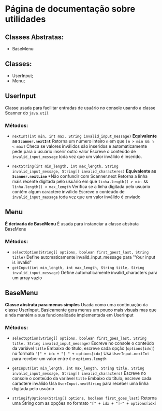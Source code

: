 # Página de documentação sobre utilidades

## Classes Abstratas:
- BaseMenu

## Classes:
- UserInput;
- Menu;

## UserInput
Classe usada para facilitar entradas de usuário no console usando a classe Scanner do ``java.util``

### Métodos:
- ``nextInt(int min, int max, String invalid_input_message)``
**Equivalente ao ``Scanner.nextInt``**
Retorna um número inteiro ``n`` em que ``[n > min && n < max]``
Checa se valores inválidos são inseridos e automaticamente pede para o usuário inserir outro valor
Escreve o conteúdo de ``invalid_input_message`` toda vez que um valor inválido é inserido.

- ``nextString(int min_length, int max_length, String invalid_input_message, String[] invalid_characteres)``
**Equivalente ao ``Scanner.nextLine``** *Não confundir com Scanner.next
Retorna a linha mais recente digitada pelo usuário em que ``linha.length() > min && linha.length() < max_length``
Verifica se a linha digitada pelo usuário contém algum caractere inválido
Escreve o conteúdo de ``invalid_input_message`` toda vez que um valor inválido é enviado

## Menu
**É derivada de BaseMenu**
É usada para instanciar a classe abstrata BaseMenu

### Métodos:
- ``selectOption(String[] options, boolean first_goest_last, String title)``
Define automaticamente invalid_input_message para "Your input is invalid"
- ``getInput(int min_length, int max_length, String title, String invalid_input_message)``
Define automaticamente invalid_characters para um array vazio

## BaseMenu
**Classe abstrata para menus simples**
Usada como uma continuação da classe UserInput.
Basicamente gera menus um pouco mais visuais mas que ainda mantém a sua funcionalidade implementada em UserInput

### Métodos:
- ``selectOption(String[] options, boolean first_goes_last, String title, String invalid_input_message)``
Escreve no console o conteúdo da variável ```title```
Embaixo do título, escreve cada opção (```options[idx]```) no formato ```"[" + idx + "]-" + options[idx]```
Usa ```UserInput.nextInt``` para receber um valor entre ```0``` e ```options.length```

- ``getInput(int min_length, int max_length, String title, String invalid_input_message, String[] invalid_characters)``
Escreve no console o conteúdo da variável ```title```
Embaixo do título, escreve cada caractere inválido
Usa ```UserInput.nextString``` para receber uma linha digitada pelo usuário

- ``stringifyOptions(String[] options, boolean first_goes_last)``
Retorna uma String com as opções no formato ```"[" + idx + "]-" + options[idx]```